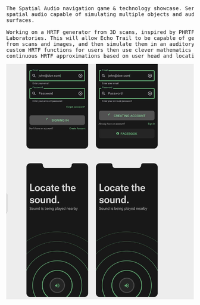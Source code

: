 <pre>
The Spatial Audio navigation game & technology showcase. Service generates true 
spatial audio capable of simulating multiple objects and auditory materials and 
surfaces. 

Working on a HRTF generator from 3D scans, inspired by PHRTF by Dolby 
Laboratories. This will allow Echo Trail to be capable of generating 3D model 
from scans and images, and then simulate them in an auditory space to generate 
custom HRTF functions for users then use clever mathematics to generate 
continuous HRTF approximations based on user head and location tracking. 
</pre>
![Echo Trail Designs](./cover.jpeg)
